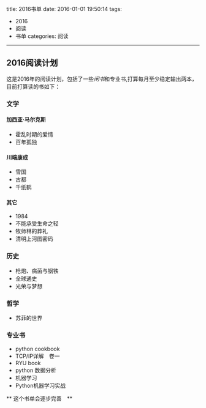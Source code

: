 title: 2016书单
date: 2016-01-01 19:50:14
tags:
- 2016
- 阅读
- 书单
categories: 阅读
---

## 2016阅读计划

这是2016年的阅读计划，包括了一些*闲书*和专业书,打算每月至少稳定输出两本，目前打算读的书如下：

### 文学

#### 加西亚·马尔克斯
* 霍乱时期的爱情
* 百年孤独

#### 川端康成
* 雪国
* 古都
* 千纸鹤

#### 其它
* 1984
* 不能承受生命之轻
* 牧师林的葬礼
* 清明上河图密码

### 历史
* 枪炮、病菌与钢铁
* 全球通史
* 光荣与梦想

### 哲学
* 苏菲的世界

### 专业书
* python cookbook
* TCP/IP详解　卷一
* RYU book
* python 数据分析
* 机器学习
* Python机器学习实战

** 这个书单会逐步完善　**
